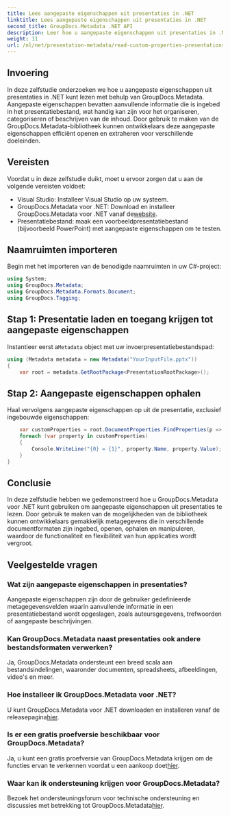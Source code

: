 ```yaml
---
title: Lees aangepaste eigenschappen uit presentaties in .NET
linktitle: Lees aangepaste eigenschappen uit presentaties in .NET
second_title: GroupDocs.Metadata .NET API
description: Leer hoe u aangepaste eigenschappen uit presentaties in .NET leest met GroupDocs.Metadata. Efficiënt toegang krijgen tot metadata en deze ophalen.
weight: 11
url: /nl/net/presentation-metadata/read-custom-properties-presentations/
---
```

## Invoering
In deze zelfstudie onderzoeken we hoe u aangepaste eigenschappen uit presentaties in .NET kunt lezen met behulp van GroupDocs.Metadata. Aangepaste eigenschappen bevatten aanvullende informatie die is ingebed in het presentatiebestand, wat handig kan zijn voor het organiseren, categoriseren of beschrijven van de inhoud. Door gebruik te maken van de GroupDocs.Metadata-bibliotheek kunnen ontwikkelaars deze aangepaste eigenschappen efficiënt openen en extraheren voor verschillende doeleinden.
## Vereisten
Voordat u in deze zelfstudie duikt, moet u ervoor zorgen dat u aan de volgende vereisten voldoet:
- Visual Studio: Installeer Visual Studio op uw systeem.
-  GroupDocs.Metadata voor .NET: Download en installeer GroupDocs.Metadata voor .NET vanaf de[website](https://releases.groupdocs.com/metadata/net/).
- Presentatiebestand: maak een voorbeeldpresentatiebestand (bijvoorbeeld PowerPoint) met aangepaste eigenschappen om te testen.

## Naamruimten importeren
Begin met het importeren van de benodigde naamruimten in uw C#-project:
```csharp
using System;
using GroupDocs.Metadata;
using GroupDocs.Metadata.Formats.Document;
using GroupDocs.Tagging;
```
## Stap 1: Presentatie laden en toegang krijgen tot aangepaste eigenschappen
 Instantieer eerst a`Metadata` object met uw invoerpresentatiebestandspad:
```csharp
using (Metadata metadata = new Metadata("YourInputFile.pptx"))
{
    var root = metadata.GetRootPackage<PresentationRootPackage>();
```
## Stap 2: Aangepaste eigenschappen ophalen
Haal vervolgens aangepaste eigenschappen op uit de presentatie, exclusief ingebouwde eigenschappen:
```csharp
    var customProperties = root.DocumentProperties.FindProperties(p => !p.Tags.Contains(Tags.Document.BuiltIn));
    foreach (var property in customProperties)
    {
        Console.WriteLine("{0} = {1}", property.Name, property.Value);
    }
}
```

## Conclusie
In deze zelfstudie hebben we gedemonstreerd hoe u GroupDocs.Metadata voor .NET kunt gebruiken om aangepaste eigenschappen uit presentaties te lezen. Door gebruik te maken van de mogelijkheden van de bibliotheek kunnen ontwikkelaars gemakkelijk metagegevens die in verschillende documentformaten zijn ingebed, openen, ophalen en manipuleren, waardoor de functionaliteit en flexibiliteit van hun applicaties wordt vergroot.

## Veelgestelde vragen
### Wat zijn aangepaste eigenschappen in presentaties?
Aangepaste eigenschappen zijn door de gebruiker gedefinieerde metagegevensvelden waarin aanvullende informatie in een presentatiebestand wordt opgeslagen, zoals auteursgegevens, trefwoorden of aangepaste beschrijvingen.
### Kan GroupDocs.Metadata naast presentaties ook andere bestandsformaten verwerken?
Ja, GroupDocs.Metadata ondersteunt een breed scala aan bestandsindelingen, waaronder documenten, spreadsheets, afbeeldingen, video's en meer.
### Hoe installeer ik GroupDocs.Metadata voor .NET?
 U kunt GroupDocs.Metadata voor .NET downloaden en installeren vanaf de releasepagina[hier](https://releases.groupdocs.com/metadata/net/).
### Is er een gratis proefversie beschikbaar voor GroupDocs.Metadata?
 Ja, u kunt een gratis proefversie van GroupDocs.Metadata krijgen om de functies ervan te verkennen voordat u een aankoop doet[hier](https://releases.groupdocs.com/).
### Waar kan ik ondersteuning krijgen voor GroupDocs.Metadata?
 Bezoek het ondersteuningsforum voor technische ondersteuning en discussies met betrekking tot GroupDocs.Metadata[hier](https://forum.groupdocs.com/c/metadata/14).